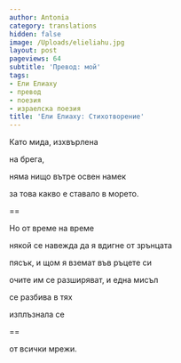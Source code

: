 ```yaml
---
author: Antonia
category: translations
hidden: false
image: /Uploads/elieliahu.jpg
layout: post
pageviews: 64
subtitle: 'Превод: мой'
tags:
- Ели Елиаху
- превод
- поезия
- израелска поезия
title: 'Ели Елиаху: Стихотворение'
---
```


Като мида, изхвърлена

на брега,

няма нищо вътре освен намек

за това какво е ставало в морето.

\==

Но от време на време

някой се навежда да я вдигне от зрънцата

пясък, и щом я вземат във ръцете си

очите им се разширяват, и една мисъл

се разбива в тях

изплъзнала се

\==

от всички мрежи.